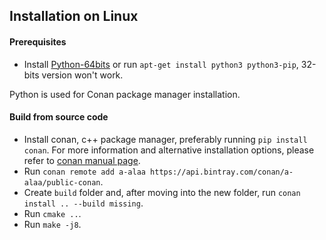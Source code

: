 ## Installation on Linux

#### Prerequisites

- Install [Python-64bits](https://www.python.org/downloads) or run `apt-get install python3 python3-pip`, 32-bits version won't work.

Python is used for Conan package manager installation.

#### Build from source code

- Install conan, c++ package manager, preferably running `pip install conan`. For more information and alternative installation options, please refer to [conan manual page](http://docs.conan.io/en/latest/installation.html).
- Run `conan remote add a-alaa https://api.bintray.com/conan/a-alaa/public-conan`.
- Create `build` folder and, after moving into the new folder, run `conan install .. --build missing`.
- Run `cmake ..`.
- Run `make -j8`.